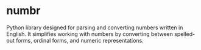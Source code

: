 # numbr
Python library designed for parsing and converting numbers written in English. It simplifies working with numbers by converting between spelled-out forms, ordinal forms, and numeric representations.
